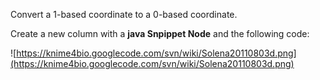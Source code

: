 Convert a 1-based coordinate to a 0-based coordinate.


Create a new column with a **java Snpippet Node** and the following code:

![https://knime4bio.googlecode.com/svn/wiki/Solena20110803d.png](https://knime4bio.googlecode.com/svn/wiki/Solena20110803d.png)